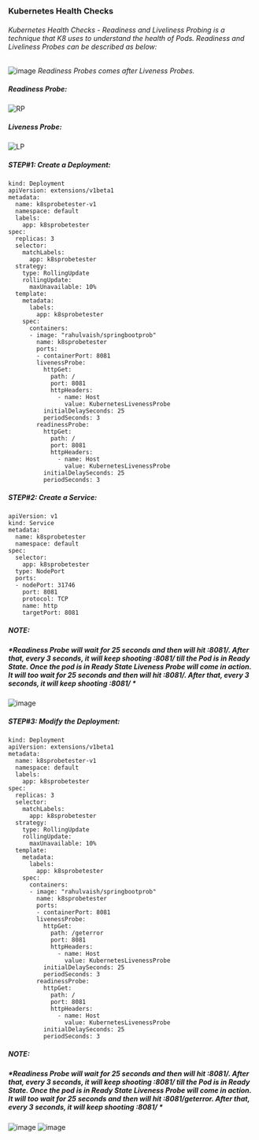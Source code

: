 ### Kubernetes Health Checks
###### Kubernetes Health Checks - Readiness and Liveliness Probing is a technique that K8 uses to understand the health of Pods. Readiness and Liveliness Probes can be described as below:
![image](https://user-images.githubusercontent.com/689226/76403379-d6f21180-63aa-11ea-9b14-ca6fcc93c7c8.png)
*Readiness Probes comes after Liveness Probes.*
##### Readiness Probe:
![RP](https://storage.googleapis.com/gweb-cloudblog-publish/original_images/google-kubernetes-probe-readiness6ktf.GIF)
##### Liveness Probe:
![LP](https://storage.googleapis.com/gweb-cloudblog-publish/original_images/google-kubernetes-probe-livenessae14.GIF)

##### STEP#1: Create a Deployment:
```
kind: Deployment
apiVersion: extensions/v1beta1
metadata:
  name: k8sprobetester-v1
  namespace: default
  labels:
    app: k8sprobetester
spec:
  replicas: 3
  selector:
    matchLabels:
      app: k8sprobetester
  strategy:
    type: RollingUpdate
    rollingUpdate:
      maxUnavailable: 10%
  template:
    metadata:
      labels:
        app: k8sprobetester
    spec:
      containers:
      - image: "rahulvaish/springbootprob"
        name: k8sprobetester
        ports:
        - containerPort: 8081
        livenessProbe:
          httpGet:
            path: /
            port: 8081
            httpHeaders:
              - name: Host
                value: KubernetesLivenessProbe
          initialDelaySeconds: 25
          periodSeconds: 3
        readinessProbe:
          httpGet:
            path: /
            port: 8081
            httpHeaders:
              - name: Host
                value: KubernetesLivenessProbe
          initialDelaySeconds: 25
          periodSeconds: 3
```
##### STEP#2: Create a Service:
```
apiVersion: v1
kind: Service
metadata:
  name: k8sprobetester
  namespace: default
spec:
  selector:
    app: k8sprobetester
  type: NodePort
  ports:
  - nodePort: 31746
    port: 8081
    protocol: TCP
    name: http
    targetPort: 8081
```
##### *NOTE:*
##### *Readiness Probe will wait for 25 seconds and then will hit :8081/. After that, every 3 seconds, it will keep shooting  :8081/ till the Pod is in Ready State. Once the pod is in Ready State Liveness Probe will come in action. It will too wait for 25 seconds and then will hit :8081/. After that, every 3 seconds, it will keep shooting  :8081/ *
![image](https://user-images.githubusercontent.com/689226/76407061-c80e5d80-63b0-11ea-9c65-d9b118579f17.png)


##### STEP#3: Modify the Deployment:
``` 
kind: Deployment
apiVersion: extensions/v1beta1
metadata:
  name: k8sprobetester-v1
  namespace: default
  labels:
    app: k8sprobetester
spec:
  replicas: 3
  selector:
    matchLabels:
      app: k8sprobetester
  strategy:
    type: RollingUpdate
    rollingUpdate:
      maxUnavailable: 10%
  template:
    metadata:
      labels:
        app: k8sprobetester
    spec:
      containers:
      - image: "rahulvaish/springbootprob"
        name: k8sprobetester
        ports:
        - containerPort: 8081
        livenessProbe:
          httpGet:
            path: /geterror
            port: 8081
            httpHeaders:
              - name: Host
                value: KubernetesLivenessProbe
          initialDelaySeconds: 25
          periodSeconds: 3
        readinessProbe:
          httpGet:
            path: /
            port: 8081
            httpHeaders:
              - name: Host
                value: KubernetesLivenessProbe
          initialDelaySeconds: 25
          periodSeconds: 3
```
##### *NOTE:*
##### *Readiness Probe will wait for 25 seconds and then will hit :8081/. After that, every 3 seconds, it will keep shooting  :8081/ till the Pod is in Ready State. Once the pod is in Ready State Liveness Probe will come in action. It will too wait for 25 seconds and then will hit :8081/geterror. After that, every 3 seconds, it will keep shooting  :8081/ *
![image](https://user-images.githubusercontent.com/689226/76407613-a06bc500-63b1-11ea-927d-248ca6152907.png)
![image](https://user-images.githubusercontent.com/689226/76407634-a6fa3c80-63b1-11ea-83db-04059b0e6e2a.png)




